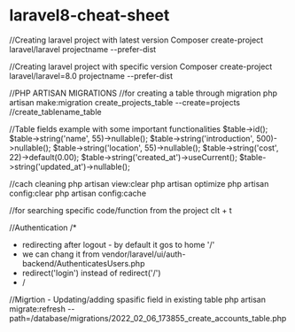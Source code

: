 # laravel8-cheat-sheet

//Creating laravel project with latest version
Composer create-project laravel/laravel projectname --prefer-dist

//Creating laravel project with specific version
Composer create-project laravel/laravel=8.0 projectname --prefer-dist



//PHP ARTISAN MIGRATIONS
//for creating a table through migration
php artisan make:migration create_projects_table --create=projects //create_tablename_table


//Table fields example with some important functionalities
$table->id();
$table->string('name', 55)->nullable();
$table->string('introduction', 500)->nullable();
$table->string('location', 55)->nullable();
$table->string('cost', 22)->default(0.00);
$table->string('created_at')->useCurrent();
$table->string('updated_at')->nullable();


//cach cleaning
php artisan view:clear
php artisan optimize
php artisan config:clear
php artisan config:cache

//for searching specific code/function from the project
clt + t 

//Authentication
/*
* redirecting after logout - by default it gos to home '/'
* we can chang it from vendor/laravel/ui/auth-backend/AuthenticatesUsers.php
* redirect('login') instead of redirect('/')
* /


//Migrtion - Updating/adding spasific field in existing table
php artisan migrate:refresh --path=/database/migrations/2022_02_06_173855_create_accounts_table.php


